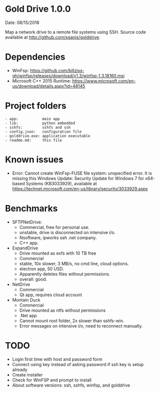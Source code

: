 # Gold Drive 1.0.0

Date: 08/15/2018

Map a network drive to a remote file systems using SSH.
Source code available at http://github.com/sganis/golddrive.

# Dependencies

- WinFsp: https://github.com/billziss-gh/winfsp/releases/download/v1.3/winfsp-1.3.18160.msi
- Microsoft C++ 2015 Runtime:
  https://www.microsoft.com/en-us/download/details.aspx?id=48145

# Project folders

```
- app:           main app
- lib:           python embedded
- sshfs:         sshfs and ssh
- config.json:   configuration file
- golddrive.exe: application executable
- readme.md:     this file
```

# Known issues

- Error: Cannot create WinFsp-FUSE file system: unspecified error.
  It is missing this Windows Update: Security Update for Windows 7 for x64-based Systems (KB3033929), available at https://technet.microsoft.com/en-us/library/security/3033929.aspx

# Benchmarks

  - SFTPNetDrive:
  	* Commercial, free for personal use. 
    * unstable, drive is disconnected on intensive i/o.
    * Nsoftware, ipworks ssh .net company.
    * C++ app.
  - ExpandDrive
  	* Drive mounted as exfs with 10 TB free
    * Commercial
    * stable, 10x slower, 3 MB/s, no cmd line, cloud options.
    * electron app, 50 USD.
    * Apparently deletes files without permissions.
    * overall: good.
  - NetDrive
  	* Commercial
  	* Qt app, requires cloud account
  - Montain Duck
    * Commercial
    * Drive mounted as ntfs without permissions
    * .Net app
    * Cannot mount root folder, 2x slower than sshfs-win.
    * Error messages on intensive i/o, need to reconnect manually.

  
# TODO

- Login first time with host and password form
- Connect using key instead of asking password if ssh key is setup already 
- Create installer
- Check for WinFSP and prompt to install
- About software versions: ssh, sshfs, winfsp, and golddrive
